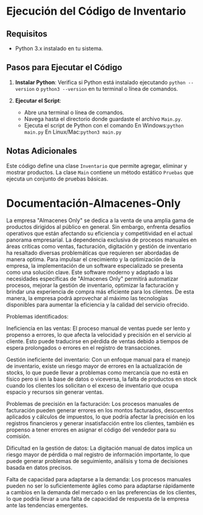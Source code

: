 # Ejecución del Código de Inventario

## Requisitos

- Python 3.x instalado en tu sistema.

## Pasos para Ejecutar el Código

1. **Instalar Python**: Verifica si Python está instalado ejecutando `python --version` o `python3 --version` en tu terminal o línea de comandos.

2. **Ejecutar el Script**:
   - Abre una terminal o línea de comandos.
   - Navega hasta el directorio donde guardaste el archivo `Main.py`.
   - Ejecuta el script de Python con el comando
     En Windows:`python main.py`
     En Linux/Mac:`python3 main.py`

## Notas Adicionales

Este código define una clase `Inventario` que permite agregar, eliminar y mostrar productos. La clase `Main` contiene un método estático `Pruebas` que ejecuta un conjunto de pruebas básicas.

# Documentación-Almacenes-Only

La empresa "Almacenes Only" se dedica a la venta de una amplia gama de productos dirigidos al público en general. Sin embargo, enfrenta desafíos operativos que están afectando su eficiencia y competitividad en el actual panorama empresarial. La dependencia exclusiva de procesos manuales en áreas críticas como ventas, facturación, digitación y gestión de inventario ha resaltado diversas problemáticas que requieren ser abordadas de manera optima. Para impulsar el crecimiento y la optimización de la empresa, la implementación de un software especializado se presenta como una solución clave. Este software moderno y adaptado a las necesidades específicas de "Almacenes Only" permitirá automatizar procesos, mejorar la gestión de inventario, optimizar la facturación y brindar una experiencia de compra más eficiente para los clientes. De esta manera, la empresa podrá aprovechar al máximo las tecnologías disponibles para aumentar la eficiencia y la calidad del servicio ofrecido.

Problemas identificados:

Ineficiencia en las ventas: El proceso manual de ventas puede ser lento y propenso a errores, lo que afecta la velocidad y precisión en el servicio al cliente. Esto puede traducirse en pérdida de ventas debido a tiempos de espera prolongados o errores en el registro de transacciones.

Gestión ineficiente del inventario: Con un enfoque manual para el manejo de inventario, existe un riesgo mayor de errores en la actualización de stocks, lo que puede llevar a problemas como mercancía que no está en físico pero si en la base de datos o viceversa, la falta de productos en stock cuando los clientes los solicitan o el exceso de inventario que ocupa espacio y recursos sin generar ventas.

Problemas de precisión en la facturación: Los procesos manuales de facturación pueden generar errores en los montos facturados, descuentos aplicados y cálculos de impuestos, lo que podría afectar la precisión en los registros financieros y generar insatisfacción entre los clientes, también es propenso a tener errores en asignar el código del vendedor para su comisión.

Dificultad en la gestión de datos: La digitación manual de datos implica un riesgo mayor de pérdida o mal registro de información importante, lo que puede generar problemas de seguimiento, análisis y toma de decisiones basada en datos precisos.

Falta de capacidad para adaptarse a la demanda: Los procesos manuales pueden no ser lo suficientemente ágiles como para adaptarse rápidamente a cambios en la demanda del mercado o en las preferencias de los clientes, lo que podría llevar a una falta de capacidad de respuesta de la empresa ante las tendencias emergentes.
